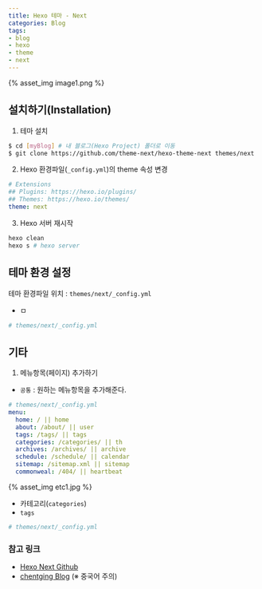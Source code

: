 ```yaml
---
title: Hexo 테마 - Next
categories: Blog
tags:
- blog
- hexo
- theme
- next
---
```

{% asset_img image1.png %}

## 설치하기(Installation)
1. 테마 설치
```bash
$ cd [myBlog] # 내 블로그(Hexo Project) 폴더로 이동
$ git clone https://github.com/theme-next/hexo-theme-next themes/next
```

2. Hexo 환경파일(`_config.yml`)의 theme 속성 변경
``` yaml
# Extensions
## Plugins: https://hexo.io/plugins/
## Themes: https://hexo.io/themes/
theme: next
```

3. Hexo 서버 재시작
```bash
hexo clean
hexo s # hexo server
```

## 테마 환경 설정
테마 환경파일 위치 : `themes/next/_config.yml`
  - ㅁ
  ``` yaml
  # themes/next/_config.yml

  ```

## 기타
1. 메뉴항목(페이지) 추가하기
  - `공통` : 원하는 메뉴항목을 추가해준다.
  ``` yaml
  # themes/next/_config.yml
  menu:
    home: / || home
    about: /about/ || user
    tags: /tags/ || tags
    categories: /categories/ || th
    archives: /archives/ || archive
    schedule: /schedule/ || calendar
    sitemap: /sitemap.xml || sitemap
    commonweal: /404/ || heartbeat
  ```
  {% asset_img etc1.jpg %}
  - 카테고리(`categories`)
  - `tags`
  ``` yaml
  # themes/next/_config.yml

  ```


### 참고 링크
- [Hexo Next Github](https://github.com/theme-next/hexo-theme-next)
- [chentging Blog](https://to.ly/1z48Q) (※ 중국어 주의)